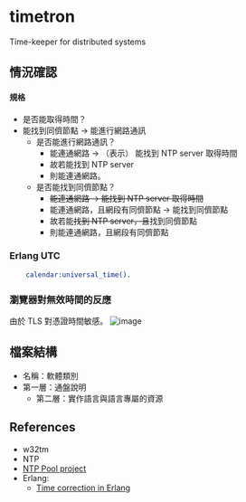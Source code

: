 # timetron
Time-keeper for distributed systems

## 情況確認
#### 規格
- 是否能取得時間？
- 能找到同儕節點 -> 能進行網路通訊
  - 是否能進行網路通訊？
    - 能連通網路 -> （表示） 能找到 NTP server 取得時間
    - 故若能找到 NTP server
    - 則能連通網路。
  - 是否能找到同儕節點？
    - <strike>能連通網路 -> 能找到 NTP server 取得時間</strike>
    - 能連通網路，且網段有同儕節點 -> 能找到同儕節點 
    - 故若能<strike>找到 NTP server，且</strike>找到同儕節點
    - 則能連通網路，且網段有同儕節點

### Erlang UTC
```Erlang
    calendar:universal_time().
```
### 瀏覽器對無效時間的反應
由於 TLS 對憑證時間敏感。
![image](https://github.com/YauHsien/timetron/assets/595388/ac60be8f-4d2e-416a-88aa-3431a9ca3681)

## 檔案結構
- 名稱：軟體類別
- 第一層：通盤說明
  - 第二層：實作語言與語言專屬的資源

## References
- w32tm
- NTP
- [NTP Pool project](https://www.ntppool.org/en/use.html)
- Erlang:
  - [Time correction in Erlang](https://www.erlang.org/doc/apps/erts/time_correction)
